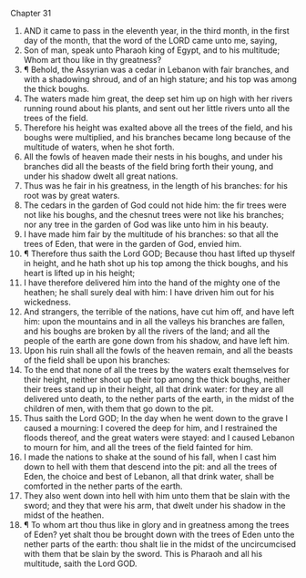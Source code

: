 

Chapter 31

1. AND it came to pass in the eleventh year, in the third month, in the first day of the month, that the word of the LORD came unto me, saying,
2. Son of man, speak unto Pharaoh king of Egypt, and to his multitude; Whom art thou like in thy greatness?
3. ¶ Behold, the Assyrian was a cedar in Lebanon with fair branches, and with a shadowing shroud, and of an high stature; and his top was among the thick boughs.
4. The waters made him great, the deep set him up on high with her rivers running round about his plants, and sent out her little rivers unto all the trees of the field.
5. Therefore his height was exalted above all the trees of the field, and his boughs were multiplied, and his branches became long because of the multitude of waters, when he shot forth.
6. All the fowls of heaven made their nests in his boughs, and under his branches did all the beasts of the field bring forth their young, and under his shadow dwelt all great nations.
7. Thus was he fair in his greatness, in the length of his branches: for his root was by great waters.
8. The cedars in the garden of God could not hide him: the fir trees were not like his boughs, and the chesnut trees were not like his branches; nor any tree in the garden of God was like unto him in his beauty.
9. I have made him fair by the multitude of his branches: so that all the trees of Eden, that were in the garden of God, envied him.
10. ¶ Therefore thus saith the Lord GOD; Because thou hast lifted up thyself in height, and he hath shot up his top among the thick boughs, and his heart is lifted up in his height;
11. I have therefore delivered him into the hand of the mighty one of the heathen; he shall surely deal with him: I have driven him out for his wickedness.
12. And strangers, the terrible of the nations, have cut him off, and have left him: upon the mountains and in all the valleys his branches are fallen, and his boughs are broken by all the rivers of the land; and all the people of the earth are gone down from his shadow, and have left him.
13. Upon his ruin shall all the fowls of the heaven remain, and all the beasts of the field shall be upon his branches:
14. To the end that none of all the trees by the waters exalt themselves for their height, neither shoot up their top among the thick boughs, neither their trees stand up in their height, all that drink water: for they are all delivered unto death, to the nether parts of the earth, in the midst of the children of men, with them that go down to the pit.
15. Thus saith the Lord GOD; In the day when he went down to the grave I caused a mourning: I covered the deep for him, and I restrained the floods thereof, and the great waters were stayed: and I caused Lebanon to mourn for him, and all the trees of the field fainted for him.
16. I made the nations to shake at the sound of his fall, when I cast him down to hell with them that descend into the pit: and all the trees of Eden, the choice and best of Lebanon, all that drink water, shall be comforted in the nether parts of the earth.
17. They also went down into hell with him unto them that be slain with the sword; and they that were his arm, that dwelt under his shadow in the midst of the heathen.
18. ¶ To whom art thou thus like in glory and in greatness among the trees of Eden?  yet shalt thou be brought down with the trees of Eden unto the nether parts of the earth: thou shalt lie in the midst of the uncircumcised with them that be slain by the sword.  This is Pharaoh and all his multitude, saith the Lord GOD.
